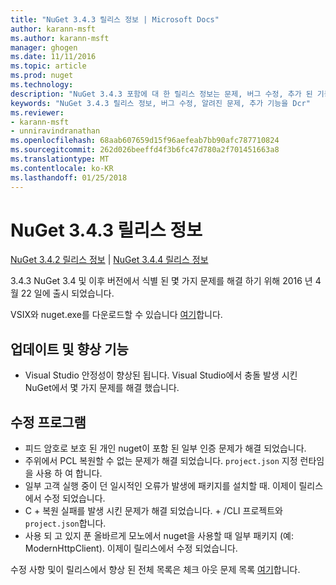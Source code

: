 ```yaml
---
title: "NuGet 3.4.3 릴리스 정보 | Microsoft Docs"
author: karann-msft
ms.author: karann-msft
manager: ghogen
ms.date: 11/11/2016
ms.topic: article
ms.prod: nuget
ms.technology: 
description: "NuGet 3.4.3 포함에 대 한 릴리스 정보는 문제, 버그 수정, 추가 된 기능 및 Dcr 알려져 있습니다."
keywords: "NuGet 3.4.3 릴리스 정보, 버그 수정, 알려진 문제, 추가 기능을 Dcr"
ms.reviewer:
- karann-msft
- unniravindranathan
ms.openlocfilehash: 68aab607659d15f96aefeab7bb90afc787710824
ms.sourcegitcommit: 262d026beeffd4f3b6fc47d780a2f701451663a8
ms.translationtype: MT
ms.contentlocale: ko-KR
ms.lasthandoff: 01/25/2018
---
```

# <a name="nuget-343-release-notes"></a>NuGet 3.4.3 릴리스 정보

[NuGet 3.4.2 릴리스 정보](../release-notes/nuget-3.4.2.md) | [NuGet 3.4.4 릴리스 정보](../release-notes/nuget-3.4.4.md)

3.4.3 NuGet 3.4 및 이후 버전에서 식별 된 몇 가지 문제를 해결 하기 위해 2016 년 4 월 22 일에 출시 되었습니다.

VSIX와 nuget.exe를 다운로드할 수 있습니다 [여기](https://dist.nuget.org/index.html)합니다.

## <a name="updates-and-improvements"></a>업데이트 및 향상 기능

* Visual Studio 안정성이 향상된 됩니다. Visual Studio에서 충돌 발생 시킨 NuGet에서 몇 가지 문제를 해결 했습니다.

## <a name="fixes"></a>수정 프로그램

* 피드 암호로 보호 된 개인 nuget이 포함 된 일부 인증 문제가 해결 되었습니다.
* 주위에서 PCL 복원할 수 없는 문제가 해결 되었습니다. `project.json` 지정 런타임을 사용 하 여 합니다.
* 일부 고객 실행 중이 던 일시적인 오류가 발생에 패키지를 설치할 때. 이제이 릴리스에서 수정 되었습니다.
* C + 복원 실패를 발생 시킨 문제가 해결 되었습니다. + /CLI 프로젝트와 `project.json`합니다.
* 사용 되 고 있지 푼 올바르게 모노에서 nuget을 사용할 때 일부 패키지 (예: ModernHttpClient). 이제이 릴리스에서 수정 되었습니다.

수정 사항 및이 릴리스에서 향상 된 전체 목록은 체크 아웃 문제 목록 [여기](https://github.com/NuGet/Home/issues?q=is%3Aissue+milestone%3A3.4.3+is%3Aclosed)합니다.